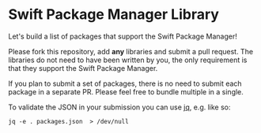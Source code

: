 # Swift Package Manager Library

Let's build a list of packages that support the Swift Package Manager!

Please fork this repository, add **any** libraries and submit a pull request. The libraries do not need to have been written by you, the only requirement is that they support the Swift Package Manager.

If you plan to submit a set of packages, there is no need to submit each package
in a separate PR. Please feel free to bundle multiple in a single.

To validate the JSON in your submission you can use
[jq](https://stedolan.github.io/jq/),
e.g. like so:
```shell
jq -e . packages.json  > /dev/null
```
